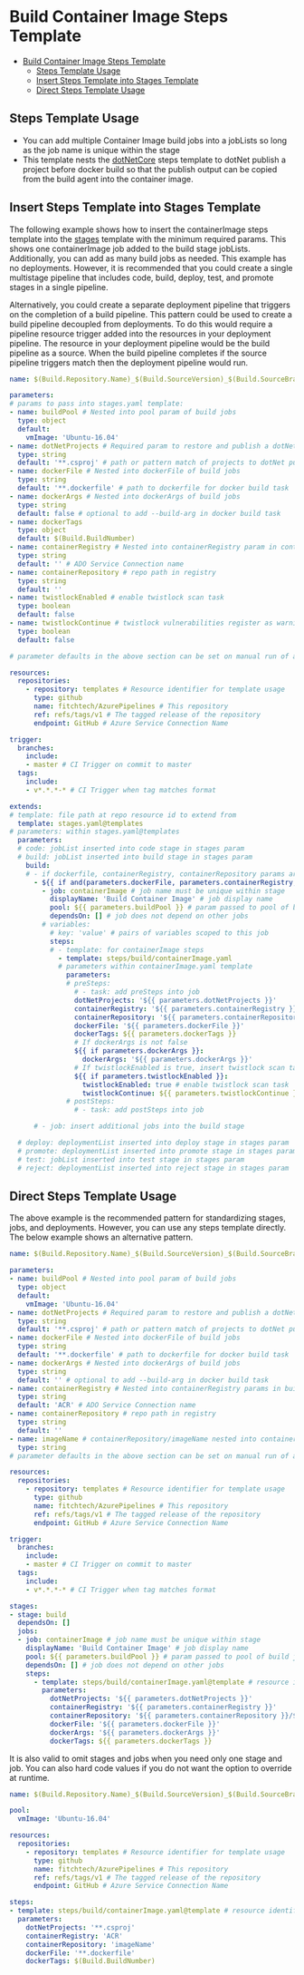 # Build Container Image Steps Template

- [Build Container Image Steps Template](#build-container-image-steps-template)
  - [Steps Template Usage](#steps-template-usage)
  - [Insert Steps Template into Stages Template](#insert-steps-template-into-stages-template)
  - [Direct Steps Template Usage](#direct-steps-template-usage)

## Steps Template Usage

- You can add multiple Container Image build jobs into a jobLists so long as the job name is unique within the stage
- This template nests the [dotNetCore](dotNetCore.md) steps template to dotNet publish a project before docker build so that the publish output can be copied from the build agent into the container image.

## Insert Steps Template into Stages Template

The following example shows how to insert the containerImage steps template into the [stages](../../stages.md) template with the minimum required params. This shows one containerImage job added to the build stage jobLists. Additionally, you can add as many build jobs as needed. This example has no deployments. However, it is recommended that you could create a single multistage pipeline that includes code, build, deploy, test, and promote stages in a single pipeline.

Alternatively, you could create a separate deployment pipeline that triggers on the completion of a build pipeline. This pattern could be used to create a build pipeline decoupled from deployments. To do this would require a pipeline resource trigger added into the resources in your deployment pipeline. The resource in your deployment pipeline would be the build pipeline as a source. When the build pipeline completes if the source pipeline triggers match then the deployment pipeline would run.

```yml
name: $(Build.Repository.Name)_$(Build.SourceVersion)_$(Build.SourceBranchName) # name is the format for $(Build.BuildNumber)

parameters:
# params to pass into stages.yaml template:
- name: buildPool # Nested into pool param of build jobs
  type: object
  default: 
    vmImage: 'Ubuntu-16.04'
- name: dotNetProjects # Required param to restore and publish a dotNet project
  type: string
  default: '**.csproj' # path or pattern match of projects to dotNet publish
- name: dockerFile # Nested into dockerFile of build jobs
  type: string
  default: '**.dockerfile' # path to dockerfile for docker build task
- name: dockerArgs # Nested into dockerArgs of build jobs
  type: string
  default: false # optional to add --build-arg in docker build task
- name: dockerTags
  type: object
  default: $(Build.BuildNumber)
- name: containerRegistry # Nested into containerRegistry param in containerImage job
  type: string
  default: '' # ADO Service Connection name
- name: containerRepository # repo path in registry
  type: string
  default: ''
- name: twistlockEnabled # enable twistlock scan task
  type: boolean
  default: false
- name: twistlockContinue # twistlock vulnerabilities register as warning instead of error in build stage
  type: boolean
  default: false

# parameter defaults in the above section can be set on manual run of a pipeline to override

resources:
  repositories:
    - repository: templates # Resource identifier for template usage
      type: github
      name: fitchtech/AzurePipelines # This repository
      ref: refs/tags/v1 # The tagged release of the repository
      endpoint: GitHub # Azure Service Connection Name

trigger:
  branches:
    include:
    - master # CI Trigger on commit to master
  tags:
    include:
    - v*.*.*-* # CI Trigger when tag matches format

extends:
# template: file path at repo resource id to extend from
  template: stages.yaml@templates
# parameters: within stages.yaml@templates
  parameters:
  # code: jobList inserted into code stage in stages param
  # build: jobList inserted into build stage in stages param
    build:
    # - if dockerfile, containerRegistry, containerRepository params are not null insert containerImage job into build stage
      - ${{ if and(parameters.dockerFile, parameters.containerRegistry, parameters.containerRepository) }}:
        - job: containerImage # job name must be unique within stage
          displayName: 'Build Container Image' # job display name
          pool: ${{ parameters.buildPool }} # param passed to pool of build jobs
          dependsOn: [] # job does not depend on other jobs
        # variables:
          # key: 'value' # pairs of variables scoped to this job
          steps:
          # - template: for containerImage steps
            - template: steps/build/containerImage.yaml
            # parameters within containerImage.yaml template
              parameters:
              # preSteps: 
                # - task: add preSteps into job
                dotNetProjects: '${{ parameters.dotNetProjects }}'
                containerRegistry: '${{ parameters.containerRegistry }}'
                containerRepository: '${{ parameters.containerRepository }}'
                dockerFile: '${{ parameters.dockerFile }}'
                dockerTags: ${{ parameters.dockerTags }}
                # If dockerArgs is not false
                ${{ if parameters.dockerArgs }}:
                  dockerArgs: '${{ parameters.dockerArgs }}'
                # If twistlockEnabled is true, insert twistlock scan task
                ${{ if parameters.twistlockEnabled }}:
                  twistlockEnabled: true # enable twistlock scan task
                  twistlockContinue: ${{ parameters.twistlockContinue }} # twistlock vulnerabilities register as warning instead of error in build stage
              # postSteps:
                # - task: add postSteps into job

      # - job: insert additional jobs into the build stage

  # deploy: deploymentList inserted into deploy stage in stages param
  # promote: deploymentList inserted into promote stage in stages param
  # test: jobList inserted into test stage in stages param
  # reject: deploymentList inserted into reject stage in stages param

```

## Direct Steps Template Usage

The above example is the recommended pattern for standardizing stages, jobs, and deployments. However, you can use any steps template directly. The below example shows an alternative pattern.

```yml
name: $(Build.Repository.Name)_$(Build.SourceVersion)_$(Build.SourceBranchName) # name is the format for $(Build.BuildNumber)

parameters:
- name: buildPool # Nested into pool param of build jobs
  type: object
  default:
    vmImage: 'Ubuntu-16.04'
- name: dotNetProjects # Required param to restore and publish a dotNet project
  type: string
  default: '**.csproj' # path or pattern match of projects to dotNet publish
- name: dockerFile # Nested into dockerFile of build jobs
  type: string
  default: '**.dockerfile' # path to dockerfile for docker build task
- name: dockerArgs # Nested into dockerArgs of build jobs
  type: string
  default: '' # optional to add --build-arg in docker build task
- name: containerRegistry # Nested into containerRegistry params in build job
  type: string
  default: 'ACR' # ADO Service Connection name
- name: containerRepository # repo path in registry
  type: string
  default: ''
- name: imageName # containerRepository/imageName nested into containerRepository of containerImage jobs
  type: string
# parameter defaults in the above section can be set on manual run of a pipeline to override

resources:
  repositories:
    - repository: templates # Resource identifier for template usage
      type: github
      name: fitchtech/AzurePipelines # This repository
      ref: refs/tags/v1 # The tagged release of the repository
      endpoint: GitHub # Azure Service Connection Name

trigger:
  branches:
    include:
    - master # CI Trigger on commit to master
  tags:
    include:
    - v*.*.*-* # CI Trigger when tag matches format

stages:
- stage: build
  dependsOn: []
  jobs:
  - job: containerImage # job name must be unique within stage
    displayName: 'Build Container Image' # job display name
    pool: ${{ parameters.buildPool }} # param passed to pool of build jobs
    dependsOn: [] # job does not depend on other jobs
    steps:
      - template: steps/build/containerImage.yaml@template # resource identifier required as this is not extending from stages.yaml
        parameters:
          dotNetProjects: '${{ parameters.dotNetProjects }}'
          containerRegistry: '${{ parameters.containerRegistry }}'
          containerRepository: '${{ parameters.containerRepository }}/${{ parameters.imageName }}'
          dockerFile: '${{ parameters.dockerFile }}'
          dockerArgs: '${{ parameters.dockerArgs }}'
          dockerTags: ${{ parameters.dockerTags }}

```

It is also valid to omit stages and jobs when you need only one stage and job. You can also hard code values if you do not want the option to override at runtime.

```yml
name: $(Build.Repository.Name)_$(Build.SourceVersion)_$(Build.SourceBranchName) # name is the format for $(Build.BuildNumber)

pool:
  vmImage: 'Ubuntu-16.04'

resources:
  repositories:
    - repository: templates # Resource identifier for template usage
      type: github
      name: fitchtech/AzurePipelines # This repository
      ref: refs/tags/v1 # The tagged release of the repository
      endpoint: GitHub # Azure Service Connection Name

steps:
- template: steps/build/containerImage.yaml@template # resource identifier required as this is not extending from stages.yaml
  parameters:
    dotNetProjects: '**.csproj'
    containerRegistry: 'ACR'
    containerRepository: 'imageName'
    dockerFile: '**.dockerfile'
    dockerTags: $(Build.BuildNumber)

```
